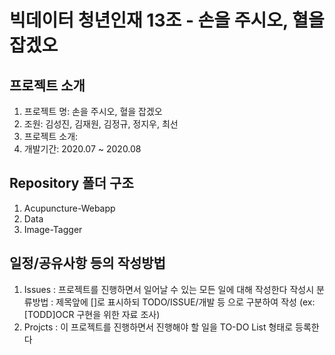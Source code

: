 # 빅데이터 청년인재 13조 - 손을 주시오, 혈을 잡겠오

## 프로젝트 소개
  1. 프로젝트 명: 손을 주시오, 혈을 잡겠오
  2. 조원: 김성진, 김재원, 김정규, 정지우, 최선
  3. 프로젝트 소개:
  4. 개발기간: 2020.07 ~ 2020.08
  
## Repository 폴더 구조
  1. Acupuncture-Webapp
  2. Data
  3. Image-Tagger
  
## 일정/공유사항 등의 작성방법
1. Issues : 프로젝트를 진행하면서 일어날 수 있는 모든 일에 대해 작성한다
작성시 분류방법 : 제목앞에 []로 표시하되 TODO/ISSUE/개발 등 으로 구분하여 작성
(ex: [TODD]OCR 구현을 위한 자료 조사)
2. Projcts : 이 프로젝트를 진행하면서 진행해야 할 일을 TO-DO List 형태로 등록한다
